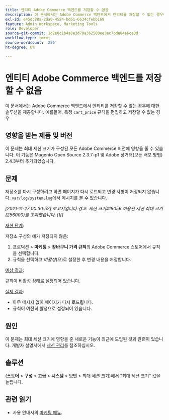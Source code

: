 ```yaml
---
title: 엔티티 Adobe Commerce 백엔드를 저장할 수 없음
description: 이 문서에서는 Adobe Commerce 백엔드에서 엔티티를 저장할 수 없는 경우에 대한 솔루션을 제공합니다. 예를 들어 특정 'cart_price' 규칙을 편집하고 저장할 수 없는 경우입니다.
exl-id: e45dc88a-2da0-4524-bd61-6634cfebb169
feature: Admin Workspace, Marketing Tools
role: Developer
source-git-commit: 1d2e0c1b4a8e3d79a362500ee3ec7bde84a6ce0d
workflow-type: tm+mt
source-wordcount: '256'
ht-degree: 0%

---
```


# 엔티티 Adobe Commerce 백엔드를 저장할 수 없음

이 문서에서는 Adobe Commerce 백엔드에서 엔티티를 저장할 수 없는 경우에 대한 솔루션을 제공합니다. 예를들어, 특정 `cart_price` 규칙을 편집하고 저장할 수 없는 경우

## 영향을 받는 제품 및 버전

이 문제는 최대 세션 크기가 구성된 모든 Adobe Commerce 버전에 영향을 줄 수 있습니다. 이 기능은 Magento Open Source 2.3.7-p1 및 Adobe 상거래(모든 배포 방법) 2.4.3부터 추가되었습니다.


## 문제

저장소를 다시 구성하려고 하면 페이지가 다시 로드되고 변경 사항이 저장되지 않습니다. `var/log/system.log`에서 메시지를 볼 수 있습니다.

*[2021-11-27 00:30:52] 보고서입니다.경고: 세션 크기418056 허용된 세션 최대 크기(256000)를 초과했습니다. [][]*

<u>재현 단계</u>:

저장소 구성의 예가 저장되지 않음:

1. 프로덕션 > **마케팅** > **장바구니 가격 규칙**&#x200B;의 Adobe Commerce 스토어에서 규칙을 선택합니다.
1. 규칙을 선택하고 *비활성*(으)로 설정한 후 변경 내용을 저장합니다.

<u>예상 결과</u>:

규칙이 비활성 상태로 설정되어 있습니다.

<u>실제 결과</u>:

* 아무 메시지 없이 페이지가 다시 로드됩니다.
* 규칙이 여전히 활성으로 설정되어 있습니다.

## 원인

이 문제는 최대 세션 크기에 영향을 준 새로운 기능이 최근에 도입된 것과 관련이 있습니다. 개발자 설명서에서 [세션 관리](https://docs.magento.com/user-guide/stores/security-session-management.html)를 참조하십시오.

## 솔루션

(**스토어** > **구성** > **고급** > **시스템** > **보안** > 최대 세션 크기)에서 &quot;최대 세션 크기&quot; 값을 늘립니다.

## 관련 읽기

* 사용 안내서의 [마케팅 메뉴](https://docs.magento.com/user-guide/marketing/marketing-menu.html).
